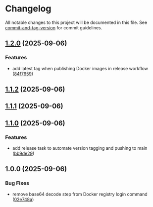 # Changelog

All notable changes to this project will be documented in this file. See [commit-and-tag-version](https://github.com/absolute-version/commit-and-tag-version) for commit guidelines.

## [1.2.0](https://github.com/theater-improrama/html2pdf-server/compare/v1.1.2...v1.2.0) (2025-09-06)


### Features

* add latest tag when publishing Docker images in release workflow ([84f7659](https://github.com/theater-improrama/html2pdf-server/commit/84f76598ce7853752e7f50db49abe5c58fcf9d64))

## [1.1.2](https://github.com/theater-improrama/html2pdf-server/compare/v1.1.1...v1.1.2) (2025-09-06)

## [1.1.1](https://github.com/theater-improrama/html2pdf-server/compare/v1.1.0...v1.1.1) (2025-09-06)

## [1.1.0](https://github.com/theater-improrama/html2pdf-server/compare/v1.0.0...v1.1.0) (2025-09-06)


### Features

* add release task to automate version tagging and pushing to main ([bb9de29](https://github.com/theater-improrama/html2pdf-server/commit/bb9de295a6c954b12ca5ed445d67fa0d5e0cfb32))

## 1.0.0 (2025-09-06)


### Bug Fixes

* remove base64 decode step from Docker registry login command ([02e748a](https://github.com/theater-improrama/html2pdf-server/commit/02e748aa06614b71abb5bca05107acc4f39e65fa))

